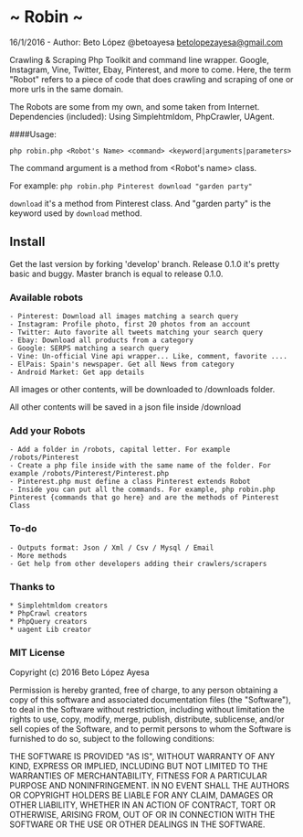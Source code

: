 # ~ Robin ~
16/1/2016 - Author: Beto López @betoayesa <betolopezayesa@gmail.com>

Crawling &amp; Scraping Php Toolkit and command line wrapper. Google, Instagram, Vine, Twitter, Ebay, Pinterest, and more to come.
Here, the term "Robot" refers to a piece of code that does crawling and scraping of one or more urls in the same domain.

The Robots are some from my own, and some taken from Internet.
Dependencies (included): Using Simplehtmldom, PhpCrawler, UAgent.

####Usage: 

	php robin.php <Robot's Name> <command> <keyword|arguments|parameters>
	
The command argument is a method from <Robot's name> class. 

For example: `php robin.php Pinterest download "garden party"`

`download` it's a method from Pinterest class. And "garden party" is the keyword used by `download` method.

## Install

Get the last version by forking 'develop' branch. Release 0.1.0 it's pretty basic and buggy.
Master branch is equal to release 0.1.0.


### Available robots

    - Pinterest: Download all images matching a search query
    - Instagram: Profile photo, first 20 photos from an account
    - Twitter: Auto favorite all tweets matching your search query
    - Ebay: Download all products from a category
    - Google: SERPS matching a search query
    - Vine: Un-official Vine api wrapper... Like, comment, favorite ....
    - ElPais: Spain's newspaper. Get all News from category
    - Android Market: Get app details
    
All images or other contents, will be downloaded to /downloads folder.

All other contents will be saved in a json file inside /download


### Add your Robots

    - Add a folder in /robots, capital letter. For example /robots/Pinterest
    - Create a php file inside with the same name of the folder. For example /robots/Pinterest/Pinterest.php
    - Pinterest.php must define a class Pinterest extends Robot
    - Inside you can put all the commands. For example, php robin.php Pinterest {commands that go here} and are the methods of Pinterest Class

### To-do
    - Outputs format: Json / Xml / Csv / Mysql / Email
    - More methods
    - Get help from other developers adding their crawlers/scrapers


### Thanks to

    * Simplehtmldom creators
    * PhpCrawl creators
    * PhpQuery creators
    * uagent Lib creator

### MIT License
Copyright (c) 2016 Beto López Ayesa

Permission is hereby granted, free of charge, to any person obtaining a copy of this software and associated documentation files (the "Software"), to deal in the Software without restriction, including without limitation the rights to use, copy, modify, merge, publish, distribute, sublicense, and/or sell copies of the Software, and to permit persons to whom the Software is furnished to do so, subject to the following conditions:

THE SOFTWARE IS PROVIDED "AS IS", WITHOUT WARRANTY OF ANY KIND, EXPRESS OR IMPLIED, INCLUDING BUT NOT LIMITED TO THE WARRANTIES OF MERCHANTABILITY, FITNESS FOR A PARTICULAR PURPOSE AND NONINFRINGEMENT. IN NO EVENT SHALL THE AUTHORS OR COPYRIGHT HOLDERS BE LIABLE FOR ANY CLAIM, DAMAGES OR OTHER LIABILITY, WHETHER IN AN ACTION OF CONTRACT, TORT OR OTHERWISE, ARISING FROM, OUT OF OR IN CONNECTION WITH THE SOFTWARE OR THE USE OR OTHER DEALINGS IN THE SOFTWARE.
